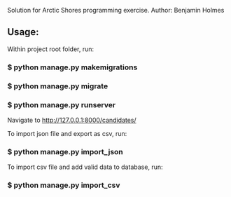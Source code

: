 Solution for Arctic Shores programming exercise.
Author: Benjamin Holmes

## Usage:

Within project root folder, run:

### $ python manage.py makemigrations

### $ python manage.py migrate

### $ python manage.py runserver

Navigate to http://127.0.0.1:8000/candidates/

To import json file and export as csv, run:

### $ python manage.py import_json

To import csv file and add valid data to database, run:

### $ python manage.py import_csv